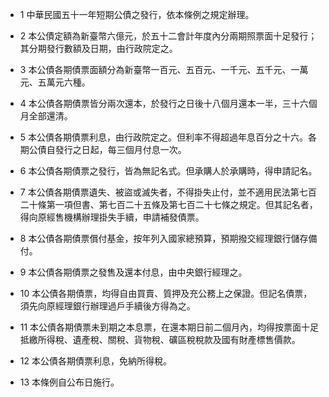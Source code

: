 * 1 中華民國五十一年短期公債之發行，依本條例之規定辦理。

* 2 本公債定額為新臺幣六億元，於五十二會計年度內分兩期照票面十足發行；其分期發行數額及日期，由行政院定之。

* 3 本公債各期債票面額分為新臺幣一百元、五百元、一千元、五千元、一萬元、五萬元六種。

* 4 本公債各期債票皆分兩次還本，於發行之日後十八個月還本一半，三十六個月全部還清。

* 5 本公債各期債票利息，由行政院定之。但利率不得超過年息百分之十六。各期公債自發行之日起，每三個月付息一次。

* 6 本公債各期債票之發行，皆為無記名式。但承購人於承購時，得申請記名。

* 7 本公債各期債票遺失、被盜或滅失者，不得掛失止付，並不適用民法第七百二十條第一項但書、第七百二十五條及第七百二十七條之規定。但其記名者，得向原經售機構辦理掛失手續，申請補發債票。

* 8 本公債各期債票償付基金，按年列入國家總預算，預期撥交經理銀行儲存備付。

* 9 本公債各期債票之發售及還本付息，由中央銀行經理之。

* 10 本公債各期債票，均得自由買賣、質押及充公務上之保證。但記名債票，須先向原經理銀行辦理過戶手續後方得為之。

* 11 本公債各期債票未到期之本息票，在還本期日前二個月內，均得按票面十足抵繳所得稅、遺產稅、關稅、貨物稅、礦區稅稅款及國有財產標售價款。

* 12 本公債各期債票利息，免納所得稅。

* 13 本條例自公布日施行。

